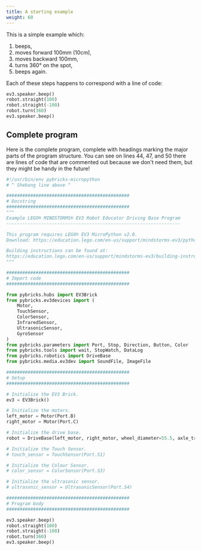 ```yaml
---
title: A starting example
weight: 60
---
```

This is a simple example which:
1. beeps,
2. moves forward 100mm (10cm),
3. moves backward 100mm,
4. turns 360° on the spot,
5. beeps again.

Each of these steps happens to correspond
with a line of code:
```python
ev3.speaker.beep()
robot.straight(100)
robot.straight(-100)
robot.turn(360)
ev3.speaker.beep()
```

## Complete program
Here is the complete program, complete with headings
marking the major parts of the program structure.
You can see on lines 44, 47, and 50 there are lines
of code that are commented out because we don't need
them, but they might be handy in the future!

```python {linenos=table}
#!/usr/bin/env pybricks-micropython 
# ^ Shebang line above ^

##############################################
# Docstring
##############################################
""" 
Example LEGO® MINDSTORMS® EV3 Robot Educator Driving Base Program 
----------------------------------------------------------------- 

This program requires LEGO® EV3 MicroPython v2.0. 
Download: https://education.lego.com/en-us/support/mindstorms-ev3/python-for-ev3 

Building instructions can be found at: 
https://education.lego.com/en-us/support/mindstorms-ev3/building-instructions#robot 
""" 

##############################################
# Import code
##############################################

from pybricks.hubs import EV3Brick
from pybricks.ev3devices import (
    Motor,
    TouchSensor,
    ColorSensor,
    InfraredSensor,
    UltrasonicSensor,
    GyroSensor
)
from pybricks.parameters import Port, Stop, Direction, Button, Color
from pybricks.tools import wait, StopWatch, DataLog
from pybricks.robotics import DriveBase
from pybricks.media.ev3dev import SoundFile, ImageFile

##############################################
# Setup
##############################################

# Initialize the EV3 Brick. 
ev3 = EV3Brick() 

# Initialize the motors. 
left_motor = Motor(Port.B) 
right_motor = Motor(Port.C) 

# Initialize the drive base. 
robot = DriveBase(left_motor, right_motor, wheel_diameter=55.5, axle_track=104)

# Initialize the Touch Sensor. 
# touch_sensor = TouchSensor(Port.S1) 

# Initialize the Colour Sensor. 
# color_sensor = ColorSensor(Port.S3) 

# Initialize the ultrasonic sensor.  
# ultrasonic_sensor = UltrasonicSensor(Port.S4) 

##############################################
# Program body
##############################################

ev3.speaker.beep()
robot.straight(100)
robot.straight(-100)
robot.turn(360)
ev3.speaker.beep()
```
